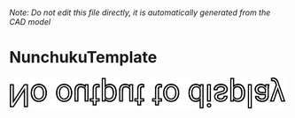 ###### Note: Do not edit this file directly, it is automatically generated from the CAD model

# NunchukuTemplate

![](/project.svg)



 

